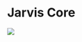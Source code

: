 # Jarvis Core

![](https://git.herzogdemeuron.com/m.dahmen/jarvis/-/raw/master/svg/jarvis-light.svg)